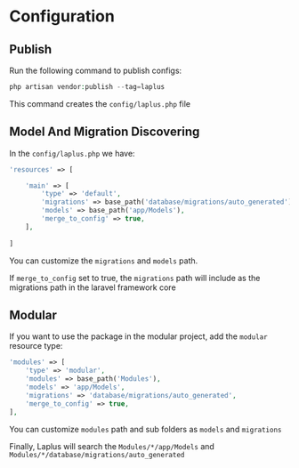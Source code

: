 # Configuration

## Publish

Run the following command to publish configs:

```php
php artisan vendor:publish --tag=laplus
```

This command creates the `config/laplus.php` file

## Model And Migration Discovering

In the `config/laplus.php` we have:

```php
'resources' => [

    'main' => [
        'type' => 'default',
        'migrations' => base_path('database/migrations/auto_generated'),
        'models' => base_path('app/Models'),
        'merge_to_config' => true,
    ],
    
]
```

You can customize the `migrations` and `models` path.

If `merge_to_config` set to true, the `migrations` path will include
    as the migrations path in the laravel framework core

## Modular

If you want to use the package in the modular project,
    add the `modular` resource type:

```php
'modules' => [
    'type' => 'modular',
    'modules' => base_path('Modules'),
    'models' => 'app/Models',
    'migrations' => 'database/migrations/auto_generated',
    'merge_to_config' => true,
],
```

You can customize `modules` path and sub folders as `models` and `migrations`

Finally, Laplus will search the `Modules/*/app/Models`
    and `Modules/*/database/migrations/auto_generated`
